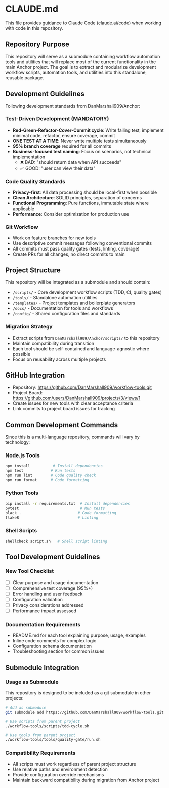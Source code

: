 # CLAUDE.md

This file provides guidance to Claude Code (claude.ai/code) when working with code in this repository.

## Repository Purpose

This repository will serve as a submodule containing workflow automation tools and utilities that will replace most of the current functionality in the main Anchor project. The goal is to extract and modularize development workflow scripts, automation tools, and utilities into this standalone, reusable package.

## Development Guidelines

Following development standards from DanMarshall909/Anchor:

### Test-Driven Development (MANDATORY)
- **Red-Green-Refactor-Cover-Commit cycle**: Write failing test, implement minimal code, refactor, ensure coverage, commit
- **ONE TEST AT A TIME**: Never write multiple tests simultaneously
- **95% branch coverage** required for all commits
- **Business-focused test naming**: Focus on scenarios, not technical implementation
  - ❌ BAD: "should return data when API succeeds"
  - ✅ GOOD: "user can view their data"

### Code Quality Standards
- **Privacy-first**: All data processing should be local-first when possible
- **Clean Architecture**: SOLID principles, separation of concerns
- **Functional Programming**: Pure functions, immutable state where applicable
- **Performance**: Consider optimization for production use

### Git Workflow
- Work on feature branches for new tools
- Use descriptive commit messages following conventional commits
- All commits must pass quality gates (tests, linting, coverage)
- Create PRs for all changes, no direct commits to main

## Project Structure

This repository will be integrated as a submodule and should contain:

- `/scripts/` - Core development workflow scripts (TDD, CI, quality gates)
- `/tools/` - Standalone automation utilities 
- `/templates/` - Project templates and boilerplate generators
- `/docs/` - Documentation for tools and workflows
- `/config/` - Shared configuration files and standards

### Migration Strategy
- Extract scripts from `DanMarshall909/Anchor/scripts/` to this repository
- Maintain compatibility during transition
- Each tool should be self-contained and language-agnostic where possible
- Focus on reusability across multiple projects

## GitHub Integration

- Repository: https://github.com/DanMarshall909/workflow-tools.git
- Project Board: https://github.com/users/DanMarshall909/projects/3/views/1
- Create issues for new tools with clear acceptance criteria
- Link commits to project board issues for tracking

## Common Development Commands

Since this is a multi-language repository, commands will vary by technology:

### Node.js Tools
```bash
npm install          # Install dependencies
npm test            # Run tests
npm run lint        # Code quality check
npm run format      # Code formatting
```

### Python Tools
```bash
pip install -r requirements.txt  # Install dependencies
pytest                           # Run tests
black .                         # Code formatting
flake8                          # Linting
```

### Shell Scripts
```bash
shellcheck script.sh   # Shell script linting
```

## Tool Development Guidelines

### New Tool Checklist
- [ ] Clear purpose and usage documentation
- [ ] Comprehensive test coverage (95%+)
- [ ] Error handling and user feedback
- [ ] Configuration validation
- [ ] Privacy considerations addressed
- [ ] Performance impact assessed

### Documentation Requirements
- README.md for each tool explaining purpose, usage, examples
- Inline code comments for complex logic
- Configuration schema documentation
- Troubleshooting section for common issues

## Submodule Integration

### Usage as Submodule
This repository is designed to be included as a git submodule in other projects:

```bash
# Add as submodule
git submodule add https://github.com/DanMarshall909/workflow-tools.git workflow-tools

# Use scripts from parent project
./workflow-tools/scripts/tdd-cycle.sh

# Use tools from parent project
./workflow-tools/tools/quality-gate/run.sh
```

### Compatibility Requirements
- All scripts must work regardless of parent project structure
- Use relative paths and environment detection
- Provide configuration override mechanisms
- Maintain backward compatibility during migration from Anchor project